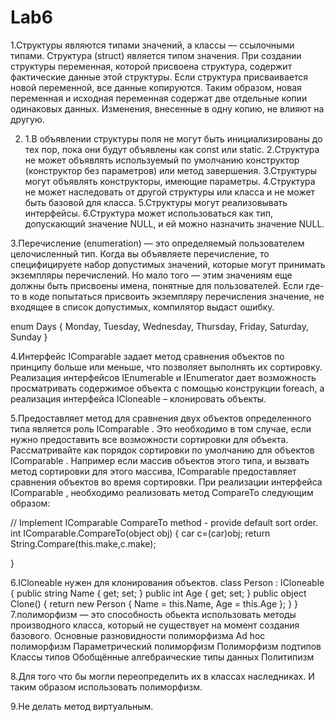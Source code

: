 # Lab6
1.Структуры являются типами значений, а классы — ссылочными типами.
Структура (struct) является типом значения. При создании структуры переменная, которой присвоена структура, содержит фактические данные этой структуры. Если структура присваивается новой переменной, все данные копируются. Таким образом, новая переменная и исходная переменная содержат две отдельные копии одинаковых данных. Изменения, внесенные в одну копию, не влияют на другую.

2. 1.В объявлении структуры поля не могут быть инициализированы до тех пор, пока они будут объявлены как const или static. 2.Структура не может объявлять используемый по умолчанию конструктор (конструктор без параметров) или метод завершения. 3.Структуры могут объявлять конструкторы, имеющие параметры. 4.Структура не может наследовать от другой структуры или класса и не может быть базовой для класса. 5.Структуры могут реализовывать интерфейсы. 6.Структура может использоваться как тип, допускающий значение NULL, и ей можно назначить значение NULL.

3.Перечисление (enumeration) — это определяемый пользователем целочисленный тип. Когда вы объявляете перечисление, то специфицируете набор допустимых значений, которые могут принимать экземпляры перечислений. Но мало того — этим значениям еще должны быть присвоены имена, понятные для пользователей. Если где-то в коде попытаться присвоить экземпляру перечисления значение, не входящее в список допустимых, компилятор выдаст ошибку.

enum Days { Monday, Tuesday, Wednesday, Thursday, Friday, Saturday, Sunday }

4.Интерфейс IComparable задает метод сравнения объектов по принципу больше или меньше, что позволяет выполнять их сортировку. Реализация интерфейсов IEnumerable и IEnumerator дает возможность просматривать содержимое объекта с помощью конструкции foreach, а реализация интерфейса ICloneable – клонировать объекты.

5.Предоставляет метод для сравнения двух объектов определенного типа является роль IComparable . Это необходимо в том случае, если нужно предоставить все возможности сортировки для объекта. Рассматривайте как порядок сортировки по умолчанию для объектов IComparable . Например если массив объектов этого типа, и вызвать метод сортировки для этого массива, IComparable предоставляет сравнения объектов во время сортировки. При реализации интерфейса IComparable , необходимо реализовать метод CompareTo следующим образом:

// Implement IComparable CompareTo method - provide default sort order. int IComparable.CompareTo(object obj) { car c=(car)obj; return String.Compare(this.make,c.make);

}

6.ICloneable нужен для клонирования объектов. class Person : ICloneable { public string Name { get; set; } public int Age { get; set; } public object Clone() { return new Person { Name = this.Name, Age = this.Age }; } }
7.полиморфизм — это способность обьекта использовать методы производного класса, который не существует на момент создания базового. Основные разновидности полиморфизма Ad hoc полиморфизм Параметрический полиморфизм Полиморфизм подтипов Классы типов Обобщённые алгебраические типы данных Политипизм

8.Для того что бы могли переопределить их в классах наследниках. И таким образом использовать полиморфизм.

9.Не делать метод виртуальным.
